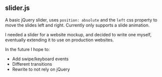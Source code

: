 slider.js
---

A basic jQuery slider, uses `position: absolute` and the `left` css property to move the slides left and right. Currently only supports a slide animation.

I needed a slider for a website mockup, and decided to write one myself, eventually extending it to use on production websites.

In the future I hope to:
- Add swipe/keyboard events
- Different transitions
- Rewrite to not rely on jQuery